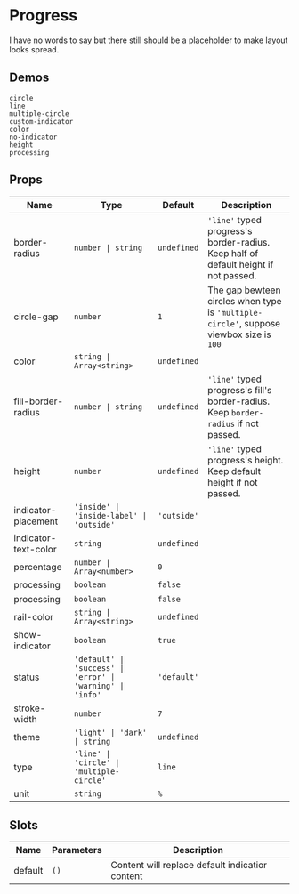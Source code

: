 # Progress
I have no words to say but there still should be a placeholder to make layout looks spread.
## Demos
```demo
circle
line
multiple-circle
custom-indicator
color
no-indicator
height
processing
```
## Props
|Name|Type|Default|Description|
|-|-|-|-|
|border-radius|`number \| string`|`undefined`|`'line'` typed progress's border-radius. Keep half of default height if not passed.|
|circle-gap|`number`|`1`|The gap bewteen circles when type is `'multiple-circle'`, suppose viewbox size is `100`|
|color|`string \| Array<string>`|`undefined`||
|fill-border-radius|`number \| string`|`undefined`|`'line'` typed progress's fill's border-radius. Keep `border-radius` if not passed.|
|height|`number`|`undefined`|`'line'` typed progress's height. Keep default height if not passed.|
|indicator-placement|`'inside' \| 'inside-label' \| 'outside'`|`'outside'`||
|indicator-text-color|`string`|`undefined`||
|percentage|`number \| Array<number>`|`0`||
|processing|`boolean`|`false`||
|processing|`boolean`|`false`||
|rail-color|`string \| Array<string>`|`undefined`||
|show-indicator|`boolean`|`true`||
|status|`'default' \| 'success' \| 'error' \| 'warning' \| 'info'`|`'default'`||
|stroke-width|`number`|`7`||
|theme|`'light' \| 'dark'  \| string`|`undefined`||
|type|`'line' \| 'circle' \| 'multiple-circle'`|`line`||
|unit|`string`|`%`||

## Slots
|Name|Parameters|Description|
|-|-|-|
|default|`()`|Content will replace default indicatior content|